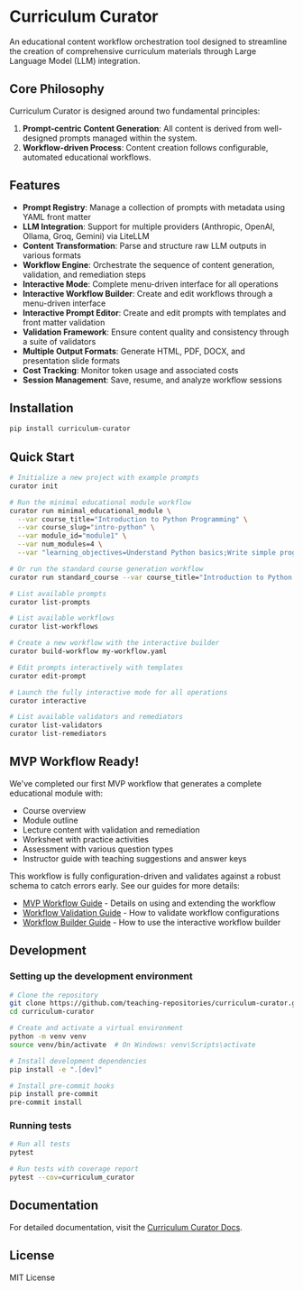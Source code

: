 # Curriculum Curator

An educational content workflow orchestration tool designed to streamline the creation of comprehensive curriculum materials through Large Language Model (LLM) integration.

## Core Philosophy

Curriculum Curator is designed around two fundamental principles:

1. **Prompt-centric Content Generation**: All content is derived from well-designed prompts managed within the system.
2. **Workflow-driven Process**: Content creation follows configurable, automated educational workflows.

## Features

- **Prompt Registry**: Manage a collection of prompts with metadata using YAML front matter
- **LLM Integration**: Support for multiple providers (Anthropic, OpenAI, Ollama, Groq, Gemini) via LiteLLM
- **Content Transformation**: Parse and structure raw LLM outputs in various formats
- **Workflow Engine**: Orchestrate the sequence of content generation, validation, and remediation steps
- **Interactive Mode**: Complete menu-driven interface for all operations
- **Interactive Workflow Builder**: Create and edit workflows through a menu-driven interface
- **Interactive Prompt Editor**: Create and edit prompts with templates and front matter validation
- **Validation Framework**: Ensure content quality and consistency through a suite of validators
- **Multiple Output Formats**: Generate HTML, PDF, DOCX, and presentation slide formats
- **Cost Tracking**: Monitor token usage and associated costs
- **Session Management**: Save, resume, and analyze workflow sessions

## Installation

```bash
pip install curriculum-curator
```

## Quick Start

```bash
# Initialize a new project with example prompts
curator init

# Run the minimal educational module workflow
curator run minimal_educational_module \
  --var course_title="Introduction to Python Programming" \
  --var course_slug="intro-python" \
  --var module_id="module1" \
  --var num_modules=4 \
  --var "learning_objectives=Understand Python basics;Write simple programs"

# Or run the standard course generation workflow
curator run standard_course --var course_title="Introduction to Python Programming"

# List available prompts
curator list-prompts

# List available workflows
curator list-workflows

# Create a new workflow with the interactive builder
curator build-workflow my-workflow.yaml

# Edit prompts interactively with templates
curator edit-prompt

# Launch the fully interactive mode for all operations
curator interactive

# List available validators and remediators
curator list-validators
curator list-remediators
```

## MVP Workflow Ready!

We've completed our first MVP workflow that generates a complete educational module with:

- Course overview
- Module outline
- Lecture content with validation and remediation
- Worksheet with practice activities
- Assessment with various question types
- Instructor guide with teaching suggestions and answer keys

This workflow is fully configuration-driven and validates against a robust schema to catch errors early. See our guides for more details:

- [MVP Workflow Guide](docs/guides/mvp-workflow.md) - Details on using and extending the workflow
- [Workflow Validation Guide](docs/guides/workflow-validation.md) - How to validate workflow configurations
- [Workflow Builder Guide](docs/guides/workflow-builder.md) - How to use the interactive workflow builder

## Development

### Setting up the development environment

```bash
# Clone the repository
git clone https://github.com/teaching-repositories/curriculum-curator.git
cd curriculum-curator

# Create and activate a virtual environment
python -m venv venv
source venv/bin/activate  # On Windows: venv\Scripts\activate

# Install development dependencies
pip install -e ".[dev]"

# Install pre-commit hooks
pip install pre-commit
pre-commit install
```

### Running tests

```bash
# Run all tests
pytest

# Run tests with coverage report
pytest --cov=curriculum_curator
```

## Documentation

For detailed documentation, visit the [Curriculum Curator Docs](https://example.com/docs).

## License

MIT License
